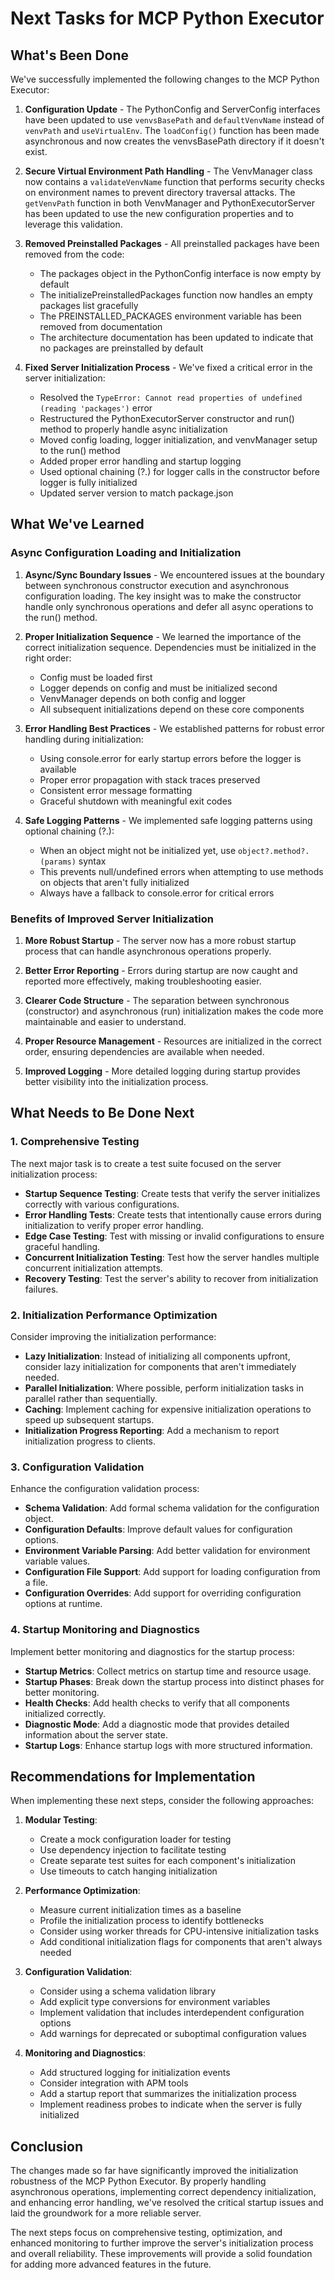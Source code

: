 # Next Tasks for MCP Python Executor

## What's Been Done

We've successfully implemented the following changes to the MCP Python Executor:

1. **Configuration Update** - The PythonConfig and ServerConfig interfaces have been updated to use `venvsBasePath` and `defaultVenvName` instead of `venvPath` and `useVirtualEnv`. The `loadConfig()` function has been made asynchronous and now creates the venvsBasePath directory if it doesn't exist.

2. **Secure Virtual Environment Path Handling** - The VenvManager class now contains a `validateVenvName` function that performs security checks on environment names to prevent directory traversal attacks. The `getVenvPath` function in both VenvManager and PythonExecutorServer has been updated to use the new configuration properties and to leverage this validation.

3. **Removed Preinstalled Packages** - All preinstalled packages have been removed from the code:
   - The packages object in the PythonConfig interface is now empty by default
   - The initializePreinstalledPackages function now handles an empty packages list gracefully
   - The PREINSTALLED_PACKAGES environment variable has been removed from documentation
   - The architecture documentation has been updated to indicate that no packages are preinstalled by default

4. **Fixed Server Initialization Process** - We've fixed a critical error in the server initialization:
   - Resolved the `TypeError: Cannot read properties of undefined (reading 'packages')` error
   - Restructured the PythonExecutorServer constructor and run() method to properly handle async initialization
   - Moved config loading, logger initialization, and venvManager setup to the run() method
   - Added proper error handling and startup logging
   - Used optional chaining (?.) for logger calls in the constructor before logger is fully initialized
   - Updated server version to match package.json

## What We've Learned

### Async Configuration Loading and Initialization

1. **Async/Sync Boundary Issues** - We encountered issues at the boundary between synchronous constructor execution and asynchronous configuration loading. The key insight was to make the constructor handle only synchronous operations and defer all async operations to the run() method.

2. **Proper Initialization Sequence** - We learned the importance of the correct initialization sequence. Dependencies must be initialized in the right order:
   - Config must be loaded first
   - Logger depends on config and must be initialized second
   - VenvManager depends on both config and logger
   - All subsequent initializations depend on these core components

3. **Error Handling Best Practices** - We established patterns for robust error handling during initialization:
   - Using console.error for early startup errors before the logger is available
   - Proper error propagation with stack traces preserved
   - Consistent error message formatting
   - Graceful shutdown with meaningful exit codes

4. **Safe Logging Patterns** - We implemented safe logging patterns using optional chaining (?.):
   - When an object might not be initialized yet, use `object?.method?.(params)` syntax
   - This prevents null/undefined errors when attempting to use methods on objects that aren't fully initialized
   - Always have a fallback to console.error for critical errors

### Benefits of Improved Server Initialization

1. **More Robust Startup** - The server now has a more robust startup process that can handle asynchronous operations properly.

2. **Better Error Reporting** - Errors during startup are now caught and reported more effectively, making troubleshooting easier.

3. **Clearer Code Structure** - The separation between synchronous (constructor) and asynchronous (run) initialization makes the code more maintainable and easier to understand.

4. **Proper Resource Management** - Resources are initialized in the correct order, ensuring dependencies are available when needed.

5. **Improved Logging** - More detailed logging during startup provides better visibility into the initialization process.

## What Needs to Be Done Next

### 1. Comprehensive Testing

The next major task is to create a test suite focused on the server initialization process:

- **Startup Sequence Testing**: Create tests that verify the server initializes correctly with various configurations.
- **Error Handling Tests**: Create tests that intentionally cause errors during initialization to verify proper error handling.
- **Edge Case Testing**: Test with missing or invalid configurations to ensure graceful handling.
- **Concurrent Initialization Testing**: Test how the server handles multiple concurrent initialization attempts.
- **Recovery Testing**: Test the server's ability to recover from initialization failures.

### 2. Initialization Performance Optimization

Consider improving the initialization performance:

- **Lazy Initialization**: Instead of initializing all components upfront, consider lazy initialization for components that aren't immediately needed.
- **Parallel Initialization**: Where possible, perform initialization tasks in parallel rather than sequentially.
- **Caching**: Implement caching for expensive initialization operations to speed up subsequent startups.
- **Initialization Progress Reporting**: Add a mechanism to report initialization progress to clients.

### 3. Configuration Validation

Enhance the configuration validation process:

- **Schema Validation**: Add formal schema validation for the configuration object.
- **Configuration Defaults**: Improve default values for configuration options.
- **Environment Variable Parsing**: Add better validation for environment variable values.
- **Configuration File Support**: Add support for loading configuration from a file.
- **Configuration Overrides**: Add support for overriding configuration options at runtime.

### 4. Startup Monitoring and Diagnostics

Implement better monitoring and diagnostics for the startup process:

- **Startup Metrics**: Collect metrics on startup time and resource usage.
- **Startup Phases**: Break down the startup process into distinct phases for better monitoring.
- **Health Checks**: Add health checks to verify that all components initialized correctly.
- **Diagnostic Mode**: Add a diagnostic mode that provides detailed information about the server state.
- **Startup Logs**: Enhance startup logs with more structured information.

## Recommendations for Implementation

When implementing these next steps, consider the following approaches:

1. **Modular Testing**:
   - Create a mock configuration loader for testing
   - Use dependency injection to facilitate testing
   - Create separate test suites for each component's initialization
   - Use timeouts to catch hanging initialization

2. **Performance Optimization**:
   - Measure current initialization times as a baseline
   - Profile the initialization process to identify bottlenecks
   - Consider using worker threads for CPU-intensive initialization tasks
   - Add conditional initialization flags for components that aren't always needed

3. **Configuration Validation**:
   - Consider using a schema validation library
   - Add explicit type conversions for environment variables
   - Implement validation that includes interdependent configuration options
   - Add warnings for deprecated or suboptimal configuration values

4. **Monitoring and Diagnostics**:
   - Add structured logging for initialization events
   - Consider integration with APM tools
   - Add a startup report that summarizes the initialization process
   - Implement readiness probes to indicate when the server is fully initialized

## Conclusion

The changes made so far have significantly improved the initialization robustness of the MCP Python Executor. By properly handling asynchronous operations, implementing correct dependency initialization, and enhancing error handling, we've resolved the critical startup issues and laid the groundwork for a more reliable server.

The next steps focus on comprehensive testing, optimization, and enhanced monitoring to further improve the server's initialization process and overall reliability. These improvements will provide a solid foundation for adding more advanced features in the future.
